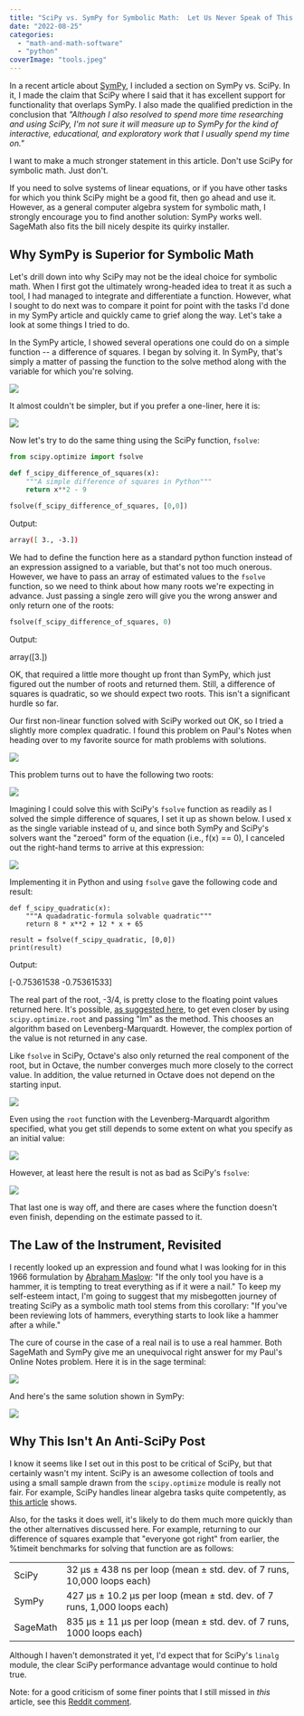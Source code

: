 ```yaml
---
title: "SciPy vs. SymPy for Symbolic Math:  Let Us Never Speak of This Again"
date: "2022-08-25"
categories: 
  - "math-and-math-software"
  - "python"
coverImage: "tools.jpeg"
---
```


In a recent article about [SymPy](https://codesolid.com/sympy-solving-math-equations-in-python/), I included a section on SymPy vs. SciPy. In it, I made the claim that SciPy where I said that it has excellent support for functionality that overlaps SymPy. I also made the qualified prediction in the conclusion that _"Although I also resolved to spend more time researching and using SciPy, I'm not sure it will measure up to SymPy for the kind of interactive, educational, and exploratory work that I usually spend my time on."_

I want to make a much stronger statement in this article. Don't use SciPy for symbolic math. Just don't.

If you need to solve systems of linear equations, or if you have other tasks for which you think SciPy might be a good fit, then go ahead and use it. However, as a general computer algebra system for symbolic math, I strongly encourage you to find another solution: SymPy works well. SageMath also fits the bill nicely despite its quirky installer.

## Why SymPy is Superior for Symbolic Math

Let's drill down into why SciPy may not be the ideal choice for symbolic math. When I first got the ultimately wrong-headed idea to treat it as such a tool, I had managed to integrate and differentiate a function. However, what I sought to do next was to compare it point for point with the tasks I'd done in my SymPy article and quickly came to grief along the way. Let's take a look at some things I tried to do.

In the SymPy article, I showed several operations one could do on a simple function -- a difference of squares. I began by solving it. In SymPy, that's simply a matter of passing the function to the solve method along with the variable for which you're solving.

![](/images/scipy-vs-sympy-for-symbolic-math-let-us-never-speak-of-this-again/image-36.png)

It almost couldn't be simpler, but if you prefer a one-liner, here it is:

![](/images/scipy-vs-sympy-for-symbolic-math-let-us-never-speak-of-this-again/image-37.png)

Now let's try to do the same thing using the SciPy function, `fsolve`:

```python
from scipy.optimize import fsolve

def f_scipy_difference_of_squares(x):
    """A simple difference of squares in Python"""
    return x**2 - 9

fsolve(f_scipy_difference_of_squares, [0,0])
```

Output:

```bash
array([ 3., -3.])
```

We had to define the function here as a standard python function instead of an expression assigned to a variable, but that's not too much onerous. However, we have to pass an array of estimated values to the `fsolve` function, so we need to think about how many roots we're expecting in advance. Just passing a single zero will give you the wrong answer and only return one of the roots:

```python
fsolve(f_scipy_difference_of_squares, 0)
```

Output:

array(\[3.\])

OK, that required a little more thought up front than SymPy, which just figured out the number of roots and returned them. Still, a difference of squares is quadratic, so we should expect two roots. This isn't a significant hurdle so far.

Our first non-linear function solved with SciPy worked out OK, so I tried a slightly more complex quadratic. I found this problem on Paul's Notes when heading over to my favorite source for math problems with solutions.

![](/images/scipy-vs-sympy-for-symbolic-math-let-us-never-speak-of-this-again/image-38.png)

This problem turns out to have the following two roots:

![](/images/scipy-vs-sympy-for-symbolic-math-let-us-never-speak-of-this-again/image-40.png)

Imagining I could solve this with SciPy's `fsolve` function as readily as I solved the simple difference of squares, I set it up as shown below. I used x as the single variable instead of u, and since both SymPy and SciPy's solvers want the "zeroed" form of the equation (i.e., f(x) == 0), I canceled out the right-hand terms to arrive at this expression:

![](/images/scipy-vs-sympy-for-symbolic-math-let-us-never-speak-of-this-again/image-41.png)

Implementing it in Python and using `fsolve` gave the following code and result:

```
def f_scipy_quadratic(x):
    """A quadadratic-formula solvable quadratic"""
    return 8 * x**2 + 12 * x + 65 

result = fsolve(f_scipy_quadratic, [0,0])
print(result)
```

Output:

\[-0.75361538 -0.75361533\]

The real part of the root, -3/4, is pretty close to the floating point values returned here. It's possible, [as suggested here](https://stackoverflow.com/questions/21885093/comparing-fsolve-results-in-python-and-matlab), to get even closer by using `scipy.optimize.root` and passing "lm" as the method. This chooses an algorithm based on Levenberg-Marquardt. However, the complex portion of the value is not returned in any case.

Like `fsolve` in SciPy, Octave's also only returned the real component of the root, but in Octave, the number converges much more closely to the correct value. In addition, the value returned in Octave does not depend on the starting input.

![](/images/scipy-vs-sympy-for-symbolic-math-let-us-never-speak-of-this-again/image-43.png)

Even using the `root` function with the Levenberg-Marquardt algorithm specified, what you get still depends to some extent on what you specify as an initial value:

![](/images/scipy-vs-sympy-for-symbolic-math-let-us-never-speak-of-this-again/image-44.png)

However, at least here the result is not as bad as SciPy's `fsolve`:

![](/images/scipy-vs-sympy-for-symbolic-math-let-us-never-speak-of-this-again/image-45.png)

That last one is way off, and there are cases where the function doesn't even finish, depending on the estimate passed to it.

## The Law of the Instrument, Revisited

I recently looked up an expression and found what I was looking for in this 1966 formulation by [Abraham Maslow](https://en.wikipedia.org/wiki/Law_of_the_instrument): "If the only tool you have is a hammer, it is tempting to treat everything as if it were a nail." To keep my self-esteem intact, I'm going to suggest that my misbegotten journey of treating SciPy as a symbolic math tool stems from this corollary: "If you've been reviewing lots of hammers, everything starts to look like a hammer after a while."

The cure of course in the case of a real nail is to use a real hammer. Both SageMath and SymPy give me an unequivocal right answer for my Paul's Online Notes problem. Here it is in the sage terminal:

![](/images/scipy-vs-sympy-for-symbolic-math-let-us-never-speak-of-this-again/image-46.png)

And here's the same solution shown in SymPy:

![](/images/scipy-vs-sympy-for-symbolic-math-let-us-never-speak-of-this-again/image-47.png)

## Why This Isn't An Anti-SciPy Post

I know it seems like I set out in this post to be critical of SciPy, but that certainly wasn't my intent. SciPy is an awesome collection of tools and using a small sample drawn from the `scipy.optimize` module is really not fair. For example, SciPy handles linear algebra tasks quite competently, as [this article](https://towardsdatascience.com/how-do-you-use-numpy-scipy-and-sympy-to-solve-systems-of-linear-equations-9afed2c388af) shows.

Also, for the tasks it does well, it's likely to do them much more quickly than the other alternatives discussed here. For example, returning to our difference of squares example that "everyone got right" from earlier, the %timeit benchmarks for solving that function are as follows:

<table><tbody><tr><td>SciPy</td><td>32 µs ± 438 ns per loop (mean ± std. dev. of 7 runs, 10,000 loops each)</td></tr><tr><td>SymPy</td><td>427 µs ± 10.2 µs per loop (mean ± std. dev. of 7 runs, 1,000 loops each)</td></tr><tr><td>SageMath</td><td>835 µs ± 11 µs per loop (mean ± std. dev. of 7 runs, 1000 loops each)</td></tr></tbody></table>

Although I haven't demonstrated it yet, I'd expect that for SciPy's `linalg` module, the clear SciPy performance advantage would continue to hold true.

Note: for a good criticism of some finer points that I still missed in _this_ article, see this [Reddit comment](https://www.reddit.com/r/Python/comments/x0ty3l/comment/imdn39m/?utm_source=share&utm_medium=web2x&context=3).
